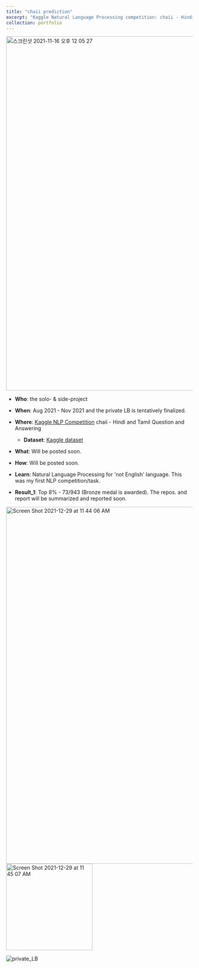 ```yaml
---
title: "chaii prediction"
excerpt: "Kaggle Natural Language Processing competition: chaii - Hindi and Tamil Question and Answering"
collection: portfolio
---
```


<img width="954" alt="스크린샷 2021-11-16 오후 12 05 27" src="https://user-images.githubusercontent.com/58493928/141993611-7e92d228-19e2-4bee-acae-9284c7758a05.png">

- **Who**: the solo- & side-project
- **When**: Aug 2021 - Nov 2021 and the private LB is tentatively finalized.
- **Where**: [Kaggle NLP Competition](https://www.kaggle.com/c/chaii-hindi-and-tamil-question-answering/leaderboard) chaii - Hindi and Tamil Question and Answering
  - **Dataset**: [Kaggle dataset](https://www.kaggle.com/c/chaii-hindi-and-tamil-question-answering/data)
- **What**: Will be posted soon.
- **How**: Will be posted soon.
- **Learn**: Natural Language Processing for 'not English' language. This was my first NLP competition/task.    

- **Result_1**: Top 8% - 73/943 (Bronze medal is awarded). The repos. and report will be summarized and reported soon.

<img width="961" alt="Screen Shot 2021-12-29 at 11 44 06 AM" src="https://user-images.githubusercontent.com/58493928/147622717-65975a94-bd77-4266-a572-7afed37ffcc0.png">
<img width="233" alt="Screen Shot 2021-12-29 at 11 45 07 AM" src="https://user-images.githubusercontent.com/58493928/147622780-762ac11a-94e1-45f6-923c-802e59b48955.png">

![private_LB](https://user-images.githubusercontent.com/58493928/142142097-4ea9988c-a9dd-4c8a-86aa-a5b434d3bf04.png)
